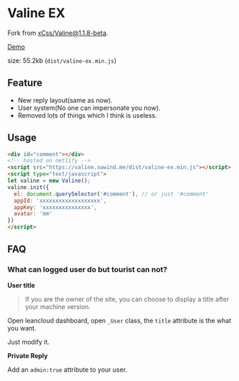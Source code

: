 # Valine EX

Fork from [xCss/Valine@1.1.8-beta][xcss].

[Demo][demo]

size: 55.2kb (`dist/valine-ex.min.js`)

## Feature

- New reply layout(same as now).
- User system(No one can impersonate you now).
- Removed lots of things which I think is useless.

## Usage

```html
<div id="comment"></div>
<!-- hosted on netlify -->
<script src="https://valine.swwind.me/dist/valine-ex.min.js"></script>
<script type="text/javascript">
let valine = new Valine();
valine.init({
  el: document.querySelector('#comment'), // or just '#comment'
  appId: 'xxxxxxxxxxxxxxxxxxx',
  appKey: 'xxxxxxxxxxxxxxx',
  avatar: 'mm'
})
</script>
```

## FAQ

### What can logged user do but tourist can not?

**User title**

> If you are the owner of the site, you can choose to display a title after your machine version.

Open leancloud dashboard, open `_User` class, the `title` attribute is the what you want.

Just modify it.

**Private Reply**

Add an `admin:true` attribute to your user.

[demo]: https://valine.swwind.me
[xcss]: https://github.com/xCss/Valine
